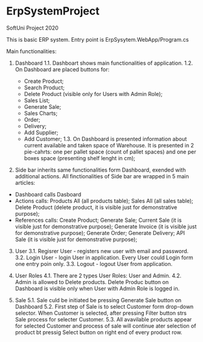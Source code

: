 # ErpSystemProject
SoftUni Project 2020



This is basic ERP system. Entry point is ErpSysytem.WebApp/Program.cs

Main functionalities:

1. Dashboard
  1.1. Dashboart shows main functionalities of application.
  1.2. On Dashboard are placed buttons for:
    - Create Product;
    - Search Product;
    - Delete Product (visible only for Users with Admin Role);
    - Sales List;
    - Generate Sale;
    - Sales Charts;
    - Order;
    - Delivery;
    - Add Supplier;
    - Add Customer;
  1.3. On Dashboard is presented information about current available and taken space of Warehouse. It is presented in 2 pie-cahrts: one per pallet space (count of pallet spaces) and one per boxes space (presenting shelf lenght in cm);

2. Side bar inherits same functionalities form Dashboard, exended with additional actions. All finctionalities of Side bar are wrapped in 5 main articles:
  - Dashboard calls Dasboard
  - Actions calls: Products All (all products table); Sales All (all sales table); Delete Product (delete product, it is visible just for demonstrative purpose);
  - References calls: Create Product; Generate Sale; Current Sale (it is visible just for demonstrative purpose); Generate Invoice (it is visible just for demonstrative purpose); Generate Order; Generate Delivery; API Sale (it is visible just for demonstrative purpose);

3. User
    3.1. Regisrer User - registers new user with email and password.
    3.2. Login User - login User in application. Every User could Login form one entry poin only.
    3.3. Logout - logout User from application.

4. User Roles
    4.1. There are 2 types User Roles: User and Admin.
    4.2. Admin is allowed to Delete products. Delete Produc button on Dashboard is visible only when User with Admin Role is logged in.
  
5. Sale
    5.1. Sale culd be initiated be pressing Generate Sale button on Dashboard
    5.2. First step of Sale is to select Customer form drop-down selector. When Customer is selected, after pressing Filter button strs Sale process for selecter Customer.
    5.3. All avavilable products appear for selected Customer and process of sale will continue ater selection of product bt pressig Select button on right end of every product row.
    
    
    
